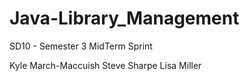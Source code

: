 # Java-Library_Management
SD10 - Semester 3 MidTerm Sprint

Kyle March-Maccuish
Steve Sharpe
Lisa Miller
